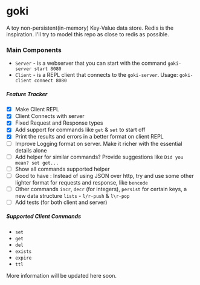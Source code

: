 # goki

A toy non-persistent(in-memory) Key-Value data store. Redis is the inspiration.
I'll try to model this repo as close to redis as possible.

### Main Components

- `Server` - is a webserver that you can start with the command `goki-server start 8080`
- `Client` - is a REPL client that connects to the `goki-server`. Usage: `goki-client connect 8080`

##### Feature Tracker

- [x] Make Client REPL
- [x] Client Connects with server
- [x] Fixed Request and Response types
- [x] Add support for commands like `get` & `set` to start off
- [x] Print the results and errors in a better format on client REPL
- [ ] Improve Logging format on server. Make it richer with the essential details alone
- [ ] Add helper for similar commands? Provide suggestions like `Did you mean? set get...`
- [ ] Show all commands supported helper
- [ ] Good to have : Instead of using JSON over http, try and use some other lighter format for requests and response, like `bencode`
- [ ] Other commands `incr`, `decr` (for integers), `persist` for certain keys, a new data structure `lists` - `l/r-push` & `l\r-pop`
- [ ] Add tests (for both client and server)

##### Supported Client Commands

- `set`
- `get`
- `del`
- `exists`
- `expire`
- `ttl`

More information will be updated here soon.
